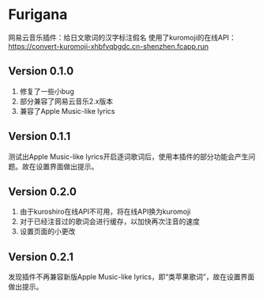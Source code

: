 # Furigana

网易云音乐插件：给日文歌词的汉字标注假名
使用了kuromoji的在线API：
<https://convert-kuromoji-xhbfvqbgdc.cn-shenzhen.fcapp.run>

## Version 0.1.0

1. 修复了一些小bug
2. 部分兼容了网易云音乐2.x版本
3. 兼容了Apple Music-like lyrics

## Version 0.1.1

测试出Apple Music-like lyrics开启逐词歌词后，使用本插件的部分功能会产生问题。故在设置界面做出提示。

## Version 0.2.0

1. 由于kuroshiro在线API不可用，将在线API换为kuromoji
2. 对于已经注音过的歌词会进行缓存，以加快再次注音的速度
3. 设置页面的小更改

## Version 0.2.1

发现插件不再兼容新版Apple Music-like lyrics，即“类苹果歌词”，故在设置界面做出提示。
